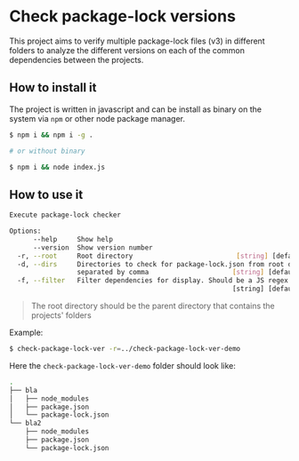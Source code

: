 # Check package-lock versions

This project aims to verify multiple package-lock files (v3) in different folders to analyze the different versions on each of the common dependencies between the projects.

## How to install it

The project is written in javascript and can be install as binary on the system via `npm` or other node package manager.

```sh
$ npm i && npm i -g .

# or without binary

$ npm i && node index.js
```

## How to use it 

```sh 
Execute package-lock checker

Options:
      --help     Show help                                             [boolean]
      --version  Show version number                                   [boolean]
  -r, --root     Root directory                          [string] [default: "."]
  -d, --dirs     Directories to check for package-lock.json from root directory
                 separated by comma                     [string] [default: null]
  -f, --filter   Filter dependencies for display. Should be a JS regex
                                                        [string] [default: null]
```

> The root directory should be the parent directory that contains the projects' folders 

Example:

```sh
$ check-package-lock-ver -r=../check-package-lock-ver-demo
```

Here the `check-package-lock-ver-demo` folder should look like:

```sh 
.
├── bla
│   ├── node_modules
│   ├── package.json
│   └── package-lock.json
└── bla2
    ├── node_modules
    ├── package.json
    └── package-lock.json
```
